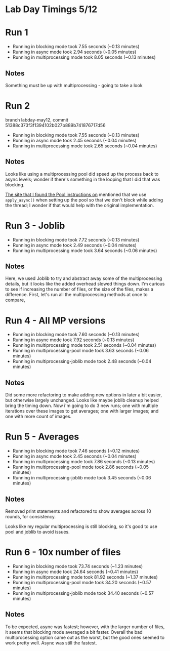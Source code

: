 Lab Day Timings 5/12
========================

# Run 1
* Running in blocking mode took 7.55 seconds (~0.13 minutes)
* Running in async mode took 2.94 seconds (~0.05 minutes)
* Running in multiprocessing mode took 8.05 seconds (~0.13 minutes)

## Notes

Something must be up with multiprocessing - going to take a look

# Run 2
branch labday-may12, 
commit 51388c373f3f1394102b027b889b741876717d56
 
* Running in blocking mode took 7.55 seconds (~0.13 minutes)
* Running in async mode took 2.45 seconds (~0.04 minutes)
* Running in multiprocessing mode took 2.65 seconds (~0.04 minutes)

## Notes
Looks like using a multiprocessing pool did speed up the process back to async levels;
wonder if there's something in the looping that I did that was blocking.

[The site that I found the Pool instructions on](https://machinelearningmastery.com/multiprocessing-in-python/) mentioned that we use `apply_async()` when setting up the pool so that we don't block while adding the thread; I wonder if that would help with the original implementation. 

# Run 3 - Joblib
* Running in blocking mode took 7.72 seconds (~0.13 minutes)
* Running in async mode took 2.49 seconds (~0.04 minutes)
* Running in multiprocessing mode took 3.64 seconds (~0.06 minutes)

## Notes
Here, we used Joblib to try and abstract away some of the multiprocessing details, but it looks like the added overhead slowed things down. I'm curious to see if increasing the number of files, or the size of the files, makes a difference. First, let's run all the multiprocessing methods at once to compare,

# Run 4 - All MP versions
* Running in blocking mode took 7.60 seconds (~0.13 minutes)
* Running in async mode took 7.92 seconds (~0.13 minutes)
* Running in multiprocessing mode took 2.51 seconds (~0.04 minutes)
* Running in multiprocessing-pool mode took 3.63 seconds (~0.06 minutes)
* Running in multiprocessing-joblib mode took 2.48 seconds (~0.04 minutes)

## Notes
Did some more refactoring to make adding new options in later a bit easier, but otherwise largely unchanged. Looks like maybe joblib cleanup helped bring the timing down. Now i'm going to do 3 new runs; one with multiple iterations over these images to get averages; one with larger images; and one with more count of images.


# Run 5 - Averages
* Running in blocking mode took 7.46 seconds (~0.12 minutes)
* Running in async mode took 2.45 seconds (~0.04 minutes)
* Running in multiprocessing mode took 7.86 seconds (~0.13 minutes)
* Running in multiprocessing-pool mode took 2.86 seconds (~0.05 minutes)
* Running in multiprocessing-joblib mode took 3.45 seconds (~0.06 minutes)


## Notes
Removed print statements and refactored to show averages across 10 rounds, for consistency.

Looks like my regular multiprocessing is still blocking, so it's good to use pool and joblib to avoid issues.

# Run 6 - 10x number of files
* Running in blocking mode took 73.74 seconds (~1.23 minutes)
* Running in async mode took 24.64 seconds (~0.41 minutes)
* Running in multiprocessing mode took 81.92 seconds (~1.37 minutes)
* Running in multiprocessing-pool mode took 34.20 seconds (~0.57 minutes)
* Running in multiprocessing-joblib mode took 34.40 seconds (~0.57 minutes)


## Notes
To be expected, async was fastest; however, with the larger number of files, it seems that blocking mode averaged a bit faster. Overall the bad multiprocessing option came out as the worst, but the good ones seemed to work pretty well. Async was still the fastest.
